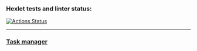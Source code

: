 ### Hexlet tests and linter status:
[![Actions Status](https://github.com/Stonek79/backend-project-lvl4/workflows/hexlet-check/badge.svg)](https://github.com/Stonek79/backend-project-lvl4/actions)

***

### [Task manager](https://cryptic-scrubland-15443.herokuapp.com/)

